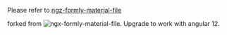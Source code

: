 Please refer to [ngz-formly-material-file](https://github.com/sudharsan-gandhi/ngx-formly-material-file/tree/master/projects/ngz-formly-material-file)

forked from ![ngx-formly-material-file](https://github.com/alEX860111/ngz-formly-material-file). Upgrade to work with angular 12.

